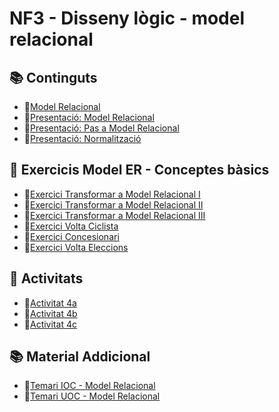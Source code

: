 # NF3 - Disseny lògic - model relacional

## :books: Continguts 

* :closed_book:[Model Relacional](./continguts/M02_UF1_NF3_DOC00_SAPA_Model%20Relacional_v2023.pdf)
* :closed_book:[Presentació: Model Relacional](./continguts/M02_UF1_NF3_DOC01_Model%20Relacional_v2023.pdf)
* :closed_book:[Presentació: Pas a Model Relacional](./continguts/M02_UF1_NF3_DOC02_Pas%20a%20Model%20Relacional_v2023.pdf)
* :closed_book:[Presentació: Normalització](./continguts/M02_UF1_NF3_DOC00_SAPA_Normalitzacio_v2023.pdf)


## :notebook: Exercicis Model ER - Conceptes bàsics

* :pencil:[Exercici Transformar a Model Relacional I](./exercicis/M02_UF1_NF3_EXE00_Transformar_a_Model_Relacional_I_v2023.docx)
* :pencil:[Exercici Transformar a Model Relacional II](./exercicis/M02_UF1_NF3_EXE00_Transformar_a_Model_Relacional_II_v2023.docx)
* :pencil:[Exercici Transformar a Model Relacional III](./exercicis/M02_UF1_NF3_EXE00_Transformar_a_Model_Relacional_III_v2023.docx)
* :pencil:[Exercici Volta Ciclista](./exercicis/M02_UF1_NF3_EXE03_Exercici_VoltaCiclista.docx)
* :pencil:[Exercici Concesionari](./exercicis/M02_UF1_NF3_EXE05_Exercici-Concesionari.docx)
* :pencil:[Exercici Volta Eleccions](./exercicis/M02_UF1_NF3_EXE04_Exercici-Eleccions.docx)


## :pencil: Activitats

* :pencil:[Activitat 4a](./activitats/M02_UF1_NF3_Pràctica_A04A_Definició_v2023.docx)
* :pencil:[Activitat 4b](./activitats//M02_UF1_NF3_Pràctica_A04B_B_Definició_v2023.docx)
* :pencil:[Activitat 4c](./activitats/M02_UF1_NF3_Pràctica_A04C_C_Models%20Relacional.docx)

## :books: Material Addicional

* :closed_book:[Temari IOC - Model Relacional](./continguts/M02_UF1_NF3_DOC00_IOC_Model%20Relacional_v2023.pdf)
* :closed_book:[Temari UOC - Model Relacional](./continguts/M02_UF1_NF3_DOC00_UOC_Model%20Relacional_v2023.pdf)